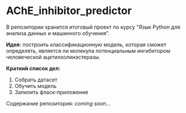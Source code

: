 # AChE_inhibitor_predictor

В репозитории хранится итоговый проект по курсу "Язык Python для анализа данных и машинного обучения".

**Идея:** построить классификационную модель, которая сможет определять, является ли молекула потенциальным ингибитором человеческой ацетилхолинэстеразы.

**Краткий список дел:**
1. Собрать датасет
2. Обучить модель
3. Запилить фласк-приложение

Содержание репозитория:
*coming soon...*

